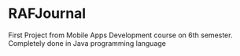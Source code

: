 # RAFJournal

First Project from Mobile Apps Development course on 6th semester.
Completely done in Java programming language
